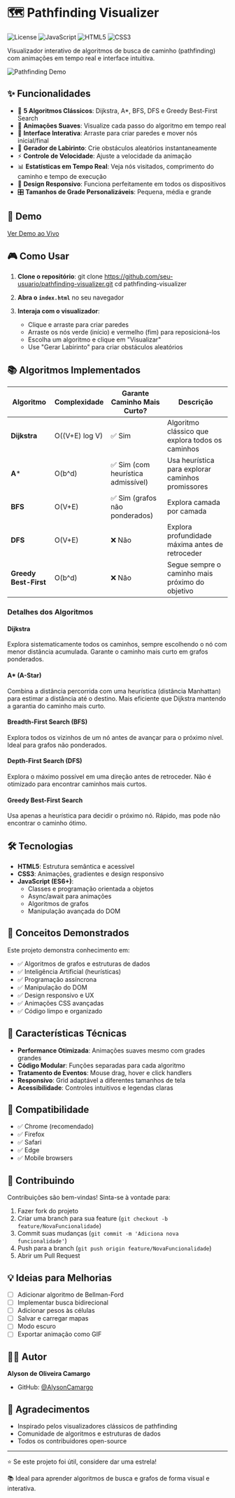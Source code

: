 # 🗺️ Pathfinding Visualizer

![License](https://img.shields.io/badge/license-MIT-blue.svg)
![JavaScript](https://img.shields.io/badge/javascript-ES6+-yellow.svg)
![HTML5](https://img.shields.io/badge/html-5-orange.svg)
![CSS3](https://img.shields.io/badge/css-3-blue.svg)

Visualizador interativo de algoritmos de busca de caminho (pathfinding) com animações em tempo real e interface intuitiva.

![Pathfinding Demo](https://via.placeholder.com/800x400?text=Pathfinding+Visualizer+Demo)

## ✨ Funcionalidades

- 🧭 **5 Algoritmos Clássicos**: Dijkstra, A*, BFS, DFS e Greedy Best-First Search
- 🎨 **Animações Suaves**: Visualize cada passo do algoritmo em tempo real
- 🎯 **Interface Interativa**: Arraste para criar paredes e mover nós inicial/final
- 🧱 **Gerador de Labirinto**: Crie obstáculos aleatórios instantaneamente
- ⚡ **Controle de Velocidade**: Ajuste a velocidade da animação
- 📊 **Estatísticas em Tempo Real**: Veja nós visitados, comprimento do caminho e tempo de execução
- 📱 **Design Responsivo**: Funciona perfeitamente em todos os dispositivos
- 🎛️ **Tamanhos de Grade Personalizáveis**: Pequena, média e grande

## 🚀 Demo

[Ver Demo ao Vivo]()

## 🎮 Como Usar

1. **Clone o repositório**:
git clone https://github.com/seu-usuario/pathfinding-visualizer.git
cd pathfinding-visualizer


2. **Abra o `index.html`** no seu navegador

3. **Interaja com o visualizador**:
   - Clique e arraste para criar paredes
   - Arraste os nós verde (início) e vermelho (fim) para reposicioná-los
   - Escolha um algoritmo e clique em "Visualizar"
   - Use "Gerar Labirinto" para criar obstáculos aleatórios

## 📚 Algoritmos Implementados

| Algoritmo | Complexidade | Garante Caminho Mais Curto? | Descrição |
|-----------|-------------|------------------------------|-----------|
| **Dijkstra** | O((V+E) log V) | ✅ Sim | Algoritmo clássico que explora todos os caminhos |
| **A*** | O(b^d) | ✅ Sim (com heurística admissível) | Usa heurística para explorar caminhos promissores |
| **BFS** | O(V+E) | ✅ Sim (grafos não ponderados) | Explora camada por camada |
| **DFS** | O(V+E) | ❌ Não | Explora profundidade máxima antes de retroceder |
| **Greedy Best-First** | O(b^d) | ❌ Não | Segue sempre o caminho mais próximo do objetivo |

### Detalhes dos Algoritmos

#### Dijkstra
Explora sistematicamente todos os caminhos, sempre escolhendo o nó com menor distância acumulada. Garante o caminho mais curto em grafos ponderados.

#### A* (A-Star)
Combina a distância percorrida com uma heurística (distância Manhattan) para estimar a distância até o destino. Mais eficiente que Dijkstra mantendo a garantia do caminho mais curto.

#### Breadth-First Search (BFS)
Explora todos os vizinhos de um nó antes de avançar para o próximo nível. Ideal para grafos não ponderados.

#### Depth-First Search (DFS)
Explora o máximo possível em uma direção antes de retroceder. Não é otimizado para encontrar caminhos mais curtos.

#### Greedy Best-First Search
Usa apenas a heurística para decidir o próximo nó. Rápido, mas pode não encontrar o caminho ótimo.

## 🛠️ Tecnologias

- **HTML5**: Estrutura semântica e acessível
- **CSS3**: Animações, gradientes e design responsivo
- **JavaScript (ES6+)**: 
  - Classes e programação orientada a objetos
  - Async/await para animações
  - Algoritmos de grafos
  - Manipulação avançada do DOM

## 🎯 Conceitos Demonstrados

Este projeto demonstra conhecimento em:
- ✅ Algoritmos de grafos e estruturas de dados
- ✅ Inteligência Artificial (heurísticas)
- ✅ Programação assíncrona
- ✅ Manipulação do DOM
- ✅ Design responsivo e UX
- ✅ Animações CSS avançadas
- ✅ Código limpo e organizado

## 🌟 Características Técnicas

- **Performance Otimizada**: Animações suaves mesmo com grades grandes
- **Código Modular**: Funções separadas para cada algoritmo
- **Tratamento de Eventos**: Mouse drag, hover e click handlers
- **Responsivo**: Grid adaptável a diferentes tamanhos de tela
- **Acessibilidade**: Controles intuitivos e legendas claras

## 📱 Compatibilidade

- ✅ Chrome (recomendado)
- ✅ Firefox
- ✅ Safari
- ✅ Edge
- ✅ Mobile browsers

## 🤝 Contribuindo

Contribuições são bem-vindas! Sinta-se à vontade para:

1. Fazer fork do projeto
2. Criar uma branch para sua feature (`git checkout -b feature/NovaFuncionalidade`)
3. Commit suas mudanças (`git commit -m 'Adiciona nova funcionalidade'`)
4. Push para a branch (`git push origin feature/NovaFuncionalidade`)
5. Abrir um Pull Request

## 💡 Ideias para Melhorias

- [ ] Adicionar algoritmo de Bellman-Ford
- [ ] Implementar busca bidirecional
- [ ] Adicionar pesos às células
- [ ] Salvar e carregar mapas
- [ ] Modo escuro
- [ ] Exportar animação como GIF

## 👨‍💻 Autor

**Alyson de Oliveira Camargo**
- GitHub: [@AlysonCamargo](https://github.com/AlysonCamargo)


## 🙏 Agradecimentos

- Inspirado pelos visualizadores clássicos de pathfinding
- Comunidade de algoritmos e estruturas de dados
- Todos os contribuidores open-source

---

⭐ Se este projeto foi útil, considere dar uma estrela!

📚 Ideal para aprender algoritmos de busca e grafos de forma visual e interativa.

